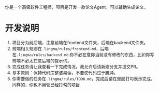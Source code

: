 你是一个高级软件工程师，项目是开发一款论文Agent。可以辅助生成论文。

# 开发说明

1. 项目分为前后端，注意前端在frontend文件夹，后端在backend文件夹。
2. 前端相关规则在`.lingma/rules/frontend.md`，后端在`.lingma/rules/backend.md`.你不必在意你当前没有修改的东西，比如你写前端不必太在意后端的提示词。
3. 完成任务请让我查看一下完成情况，我允许后请新建分支并提交PR。
4. 基本原则：保持代码库整洁易读，不要使代码过于臃肿。
5. 你需要做的任务在`.lingma/rules/TODO.md`，完成后请在里面打勾表示完成，同样的，你也不用管已经打勾的项目

